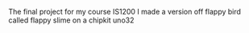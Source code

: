 The final project for my course IS1200
I made a version off flappy bird called flappy slime on a chipkit uno32
